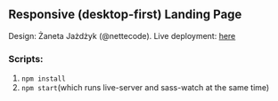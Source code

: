 ## Responsive (desktop-first) Landing Page

Design: Żaneta Jażdżyk (@nettecode).
Live deployment: [here](https://zh-betina.github.io/Landing-page-ZJ/)

### Scripts:

  1) `npm install`
  2) `npm start`(which runs live-server and sass-watch at the same time)